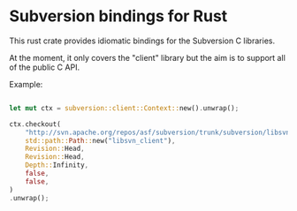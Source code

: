Subversion bindings for Rust
============================

This rust crate provides idiomatic bindings for the Subversion C libraries.

At the moment, it only covers the "client" library but the aim is to support
all of the public C API.

Example:

```rust

let mut ctx = subversion::client::Context::new().unwrap();

ctx.checkout(
    "http://svn.apache.org/repos/asf/subversion/trunk/subversion/libsvn_client",
    std::path::Path::new("libsvn_client"),
    Revision::Head,
    Revision::Head,
    Depth::Infinity,
    false,
    false,
)
.unwrap();
```
